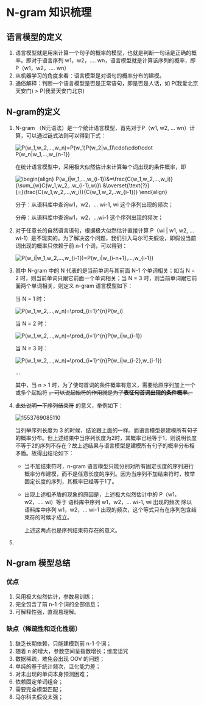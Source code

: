 # N-gram 知识梳理

## 语言模型的定义

1. 语言模型就是用来计算一个句子的概率的模型，也就是判断一句话是正确的概率。即对于语言序列 w1，w2，.... wn，语言模型就是计算该序列的概率，即P（w1，w2，.... wn）
2. 从机器学习的角度来看：语言模型是对语句的概率分布的建模。
3. 通俗解释：判断一个语言模型是否是正常语句，即是否是人话，如 P(我爱北京天安门) > P(我爱天安门北京)

## N-gram的定义

1. N-gram （N元语法）是一个统计语言模型，首先对于P（w1, w2, ... wn）计算，可以通过链式法则可以得到下式：

   ![P(w_1,w_2,...,w_n)=P(w_1)P(w_2|w_1)\cdot\cdot\cdot P(w_n|w_1,...,w_{n-1})](https://www.zhihu.com/equation?tex=P%28w_1%2Cw_2%2C...%2Cw_n%29%3DP%28w_1%29P%28w_2%7Cw_1%29%5Ccdot%5Ccdot%5Ccdot+P%28w_n%7Cw_1%2C...%2Cw_%7Bn-1%7D%29)

   在统计语言模型中，采用极大似然估计来计算每个词出现的条件概率，即

   ![\begin{align} P(w_i|w_1,...,w_{i-1})&=\frac{C(w_1,w_2,...,w_i)}{\sum_{w}C(w_1,w_2,..w_{i-1},w)}\\ &\overset{\text{?}}{=}\frac{C(w_1,w_2,...,w_i)}{C(w_1,w_2,..w_{i-1})} \end{align} ](https://www.zhihu.com/equation?tex=%5Cbegin%7Balign%7D+P%28w_i%7Cw_1%2C...%2Cw_%7Bi-1%7D%29%26%3D%5Cfrac%7BC%28w_1%2Cw_2%2C...%2Cw_i%29%7D%7B%5Csum_%7Bw%7DC%28w_1%2Cw_2%2C..w_%7Bi-1%7D%2Cw%29%7D%5C%5C+%26%5Coverset%7B%5Ctext%7B%3F%7D%7D%7B%3D%7D%5Cfrac%7BC%28w_1%2Cw_2%2C...%2Cw_i%29%7D%7BC%28w_1%2Cw_2%2C..w_%7Bi-1%7D%29%7D+%5Cend%7Balign%7D+)

   分子：从语料库中查询w1，w2，... wi-1,  wi 这个序列出现的频次；

   分母：从语料库中查询w1，w2，...wi-1 这个序列出现的频次；

2. 对于任意长的自然语言语句，根据极大似然估计直接计算 P（wi | w1, w2, ... wi-1）是不现实的。为了解决这个问题，我们引入马尔可夫假设，即假设当前词出现的概率只依赖于前 n-1 个词，可以得到：

   ![P(w_i|w_1,w_2,...,w_{i-1})=P(w_i|w_{i-n+1},...,w_{i-1})](https://www.zhihu.com/equation?tex=P%28w_i%7Cw_1%2Cw_2%2C...%2Cw_%7Bi-1%7D%29%3DP%28w_i%7Cw_%7Bi-n%2B1%7D%2C...%2Cw_%7Bi-1%7D%29)

3. 其中 N-gram 中的 N 代表的是当前单词与其前面 N-1 个单词相关；如当 N = 2 时，则当前单词只跟它前面一个单词相关；当 N = 3 时，则当前单词跟它前面两个单词相关，则定义 n-gram 语言模型如下：

   当 N = 1 时：

   ![P(w_1,w_2,...,w_n)=\prod_{i=1}^{n}P(w_i)](https://www.zhihu.com/equation?tex=P%28w_1%2Cw_2%2C...%2Cw_n%29%3D%5Cprod_%7Bi%3D1%7D%5E%7Bn%7DP%28w_i%29)

   当 N = 2 时：

   ![P(w_1,w_2,...,w_n)=\prod_{i=1}^{n}P(w_i|w_{i-1})](https://www.zhihu.com/equation?tex=P%28w_1%2Cw_2%2C...%2Cw_n%29%3D%5Cprod_%7Bi%3D1%7D%5E%7Bn%7DP%28w_i%7Cw_%7Bi-1%7D%29)

   当 N = 3 时：

   ![P(w_1,w_2,...,w_n)=\prod_{i=1}^{n}P(w_i|w_{i-2},w_{i-1})](https://www.zhihu.com/equation?tex=P%28w_1%2Cw_2%2C...%2Cw_n%29%3D%5Cprod_%7Bi%3D1%7D%5E%7Bn%7DP%28w_i%7Cw_%7Bi-2%7D%2Cw_%7Bi-1%7D%29)

   ...

   其中，当 n > 1 时，为了使句首词的条件概率有意义，需要给原序列加上一个或多个起始符 <S> 。可以说起始符的作用就是为了**表征句首词出现的条件概率**。

4. 此处说明一下序列结束符</s> 的意义，举例如下：

   ![1553769085110](C:\Users\lenovo\AppData\Roaming\Typora\typora-user-images\1553769085110.png)

   当列举序列长度为 3 的时候，结论跟上面的一样。而语言模型是建模所有句子的概率分布。但上述结果中当序列长度为2时，其概率已经等于1，则说明长度不等于2的序列不存在？故上述结果与语言模型是建模所有句子的概率分布相矛盾。故得出结论如下：

   - 当不加结束符时，n-gram 语言模型只能分别对所有固定长度的序列进行概率分布建模，而不是任意长度的序列。因为当序列不加结束符时，枚举固定长度的序列，其概率已经等于1了。

   - 出现上述相矛盾的现象的原因是，上述极大似然估计中的 P（w1，w2，.... wi）等于 语料库中序列 w1，w2，... wi-1,  wi 出现的频次 除以 语料库中序列  w1，w2，... wi-1 出现的频次，这个等式只有在序列包含结束符的时候才成立。

     上述这两点也是序列结束符存在的意义。

5. 

## N-gram 模型总结

### 优点

1. 采用极大似然估计，参数易训练；
2. 完全包含了前 n-1 个词的全部信息；
3. 可解释性强，直观易理解。

### 缺点（稀疏性和泛化性弱）

1. 缺乏长期依赖，只能建模到前 n-1 个词；
2. 随着 n 的增大，参数空间呈指数增长；维度诅咒
3. 数据稀疏，难免会出现 OOV 的问题；
4. 单纯的基于统计频次，泛化能力差；
5. 对未出现的单词本身预测困难；
6. 依赖固定单词组合；
7. 需要完全模型匹配；
8. 马尔科夫假设太强；